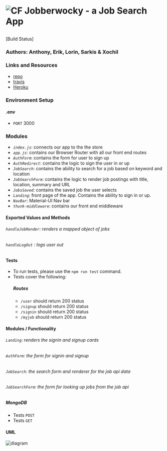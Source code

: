 ![CF](../assets/iconmonstr-handshake-8-240.png) Jobberwocky - a Job Search App
==============================================

## 
[Build Status]

### Authors: Anthony, Erik, Lorin, Sarkis & Xochil

### Links and Resources
* [repo](https://github.com/techhired/front_end_getTheJob)
* [travis]()
* [Heroku]()


### Environment Setup
#### .env
- `PORT` 3000

### Modules
- *`index.js`*: connects our app to the the store
- *`app.js`*: contains our Browser Router with all our front end routes
- *`AuthForm`*: contains the form for user to sign up
- *`AuthRedirect`*: contains the logic to sign the user in or up
- *`JobSearch`*: contains the ability to search for a job based on keyword and location
- *`JobSearchForm`*: contains the logic to render job postings with title, location, summary and URL
- *`JobsSaved`*: contains the saved job the user selects
- *`Landing`*: front page of the app.  Contains the ability to sign in or up.
- *`NavBar`*: Material-UI Nav bar
- *`thunk-middleware`*: contains our front end middleware

#### Exported Values and Methods
###### `handleJobRender`: renders a mapped object of jobs
###### `handleLogOut` : logs user out

#### Tests
* To run tests, please use the `npm run test` command.
* Tests cover the following:
  ##### Routes
  * `/user` should return 200 status
  * `/signup` should return 200 status
  * `/signin` should return 200 status
  * `/myjob` should return 200 status
  
 #### Modules / Functionality
 ###### `Landing`: renders the signin and signup cards
 ###### `AuthForm`: the form for signin and signup 
 ###### `JobSearch`: the search form and renderer for the job api data
 ###### `JobSearchForm`: the form for looking up jobs from the job api
 
 ##### MongoDB
  * Tests `POST`
  * Tests `GET`

#### UML
![diagram](../assets/JOBBERWOCKY%20UML.png)
